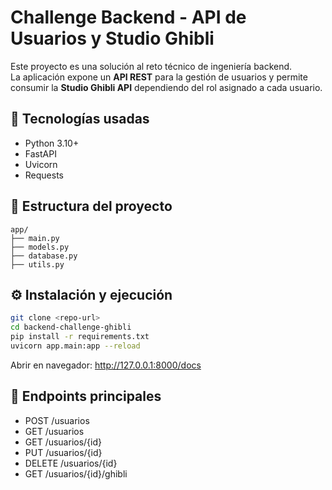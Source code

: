 # Challenge Backend - API de Usuarios y Studio Ghibli

Este proyecto es una solución al reto técnico de ingeniería backend.  
La aplicación expone un **API REST** para la gestión de usuarios y permite consumir la **Studio Ghibli API** dependiendo del rol asignado a cada usuario.

## 🚀 Tecnologías usadas
- Python 3.10+
- FastAPI
- Uvicorn
- Requests

## 📂 Estructura del proyecto
```
app/
├── main.py
├── models.py
├── database.py
├── utils.py
```

## ⚙️ Instalación y ejecución

```bash
git clone <repo-url>
cd backend-challenge-ghibli
pip install -r requirements.txt
uvicorn app.main:app --reload
```

Abrir en navegador: http://127.0.0.1:8000/docs

## 📌 Endpoints principales
- POST /usuarios
- GET /usuarios
- GET /usuarios/{id}
- PUT /usuarios/{id}
- DELETE /usuarios/{id}
- GET /usuarios/{id}/ghibli
